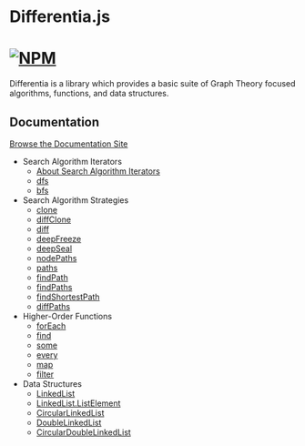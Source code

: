 # Differentia.js

[![NPM](https://nodei.co/npm/differentia.png?compact=true)](https://www.npmjs.com/package/differentia)
===
Differentia is a library which provides a basic suite of Graph Theory focused algorithms, functions, and data structures.

## Documentation

[Browse the Documentation Site](http://differentia.io)

- Search Algorithm Iterators
  - [About Search Algorithm Iterators](http://differentia.io/?p=searchIterator/search-algorithm-iterators.md)
  - [dfs](http://differentia.io/?p=searchIterator/dfs.md)
  - [bfs](http://differentia.io/?p=searchIterator/bfs.md)
- Search Algorithm Strategies
  - [clone](http://differentia.io/?p=strategies/clone.md)
  - [diffClone](http://differentia.io/?p=strategies/diffClone.md)
  - [diff](http://differentia.io/?p=strategies/diff.md)
  - [deepFreeze](http://differentia.io/?p=strategies/deepFreeze.md)
  - [deepSeal](http://differentia.io/?p=strategies/deepSeal.md)
  - [nodePaths](http://differentia.io/?p=strategies/nodePaths.md)
  - [paths](http://differentia.io/?p=strategies/paths.md)
  - [findPath](http://differentia.io/?p=strategies/findPath.md)
  - [findPaths](http://differentia.io/?p=strategies/findPaths.md)
  - [findShortestPath](http://differentia.io/?p=strategies/findShortestPath.md)
  - [diffPaths](http://differentia.io/?p=strategies/diffPaths.md)
- Higher-Order Functions
  - [forEach](http://differentia.io/?p=strategies/forEach.md)
  - [find](http://differentia.io/?p=strategies/find.md)
  - [some](http://differentia.io/?p=strategies/some.md)
  - [every](http://differentia.io/?p=strategies/every.md)
  - [map](http://differentia.io/?p=strategies/map.md)
  - [filter](http://differentia.io/?p=strategies/filter.md)
- Data Structures
  - [LinkedList](http://differentia.io/?p=structs/LinkedList/LinkedList.md)
  - [LinkedList.ListElement](http://differentia.io/?p=structs/LinkedList/ListElement.md)
  - [CircularLinkedList](http://differentia.io/?p=structs/CircularLinkedList.md)
  - [DoubleLinkedList](http://differentia.io/?p=structs/DoubleLinkedList.md)
  - [CircularDoubleLinkedList](http://differentia.io/?p=structs/CircularDoubleLinkedList.md)
